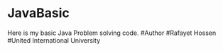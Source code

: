 # JavaBasic
Here is my basic Java Problem solving code.
#Author 
#Rafayet Hossen
#United International University
